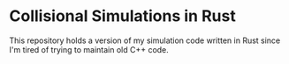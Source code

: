 # Collisional Simulations in Rust

This repository holds a version of my simulation code written in Rust since I'm tired of trying to maintain old C++ code.
